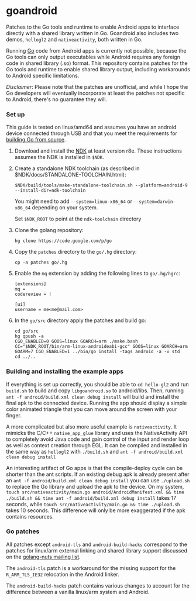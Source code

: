 goandroid
=========

Patches to the Go tools and runtime to enable Android apps to interface directly with a shared library written in Go. Goandroid also includes two demos, `hellogl2` and `nativeactivity`, both written in Go.

Running [Go](http://golang.org) code from Android apps is currently not possible, because the Go tools can only output executables while Android requires any foreign code in shared library (.so) format. This repository contains patches for the Go tools and runtime to enable shared library output, including workarounds to Android specific limitations.

*Disclaimer*: Please note that the patches are unofficial, and while I hope the Go developers will eventually incorporate at least the patches not specific to Android, there's no guarantee they will.

### Set up ###

This guide is tested on linux/amd64 and assumes you have an android device connected through USB and that you meet the requirements for [building Go from source](http://golang.org/doc/install/source).

1. Download and install the [NDK](http://developer.android.com/tools/sdk/ndk/index.html) at least version r8e. These instructions assumes the NDK is installed in `$NDK`.
2. Create a standalone NDK toolchain (as described in $NDK/docs/STANDALONE-TOOLCHAIN.html):

	`$NDK/build/tools/make-standalone-toolchain.sh --platform=android-9 --install-dir=ndk-toolchain`

	You might need to add `--system=linux-x86_64` or `--system=darwin-x86_64` depending on your system.

	Set `$NDK_ROOT` to point at the `ndk-toolchain` directory

3. Clone the golang repository:

	`hg clone https://code.google.com/p/go`

4. Copy the `patches` directory  to the `go/.hg` directory:

	`cp -a patches go/.hg`

5. Enable the `mq` extension by adding the following lines to `go/.hg/hgrc`:

	```
	[extensions]  
	mq =
	codereview = !

	[ui]  
	username = me<me@mail.com>
	```

6. In the `go/src` directory apply the patches and build go:

	```
	cd go/src  
	hg qpush -a  
	CGO_ENABLED=0 GOOS=linux GOARCH=arm ./make.bash  
	CC="$NDK_ROOT/bin/arm-linux-androideabi-gcc" GOOS=linux GOARCH=arm GOARM=7 CGO_ENABLED=1 ../bin/go install -tags android -a -v std  
	cd ../..
	```

### Building and installing the example apps ###

If everything is set up correctly, you should be able to `cd hello-gl2` and run `build.sh` to build and copy `libgoandroid.so` to android/libs. Then, running `ant -f android/build.xml clean debug install` will build and install the final apk to the connected device. Running the app should display a simple color animated triangle that you can move around the screen with your finger.

A more complicated but also more useful example is `nativeactivity`. It mimicks the C/C++ `native_app_glue` library and uses the NativeActivity API to completely avoid Java code and gain control of the input and render loop as well as context creation through EGL. It can be compiled and installed in the same way as `hellogl2` with `./build.sh` and `ant -f android/build.xml clean debug install`

An interesting artifact of Go apps is that the compile-deploy cycle can be shorter than the ant scripts. If an existing debug apk is already present after an `ant -f android/build.xml clean debug install` you can use `./upload.sh` to replace the Go library and upload the apk to the device. On my system, `touch src/nativeactivity/main.go android/AndroidManifest.xml && time ./build.sh && time ant -f android/build.xml debug install` takes 17 seconds, while `touch src/nativeactivity/main.go && time ./upload.sh` takes 10 seconds. This difference will only be more exaggerated if the apk contains resources.

### Go patches ###

All patches except `android-tls` and `android-build-hacks` correspond to the patches for linux/arm external linking and shared library support discussed on the [golang-nuts mailing list](https://groups.google.com/d/msg/golang-nuts/zmjXkGrEx6Q/L4R8qyw7WW4J).

The `android-tls` patch is a workaround for the missing support for the `R_ARM_TLS_IE32` relocation in the Android linker.

The `android-build-hacks` patch contains various changes to account for the difference between a vanilla linux/arm system and Android.
